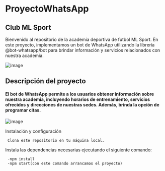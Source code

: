 <h1>ProyectoWhatsApp</h1>

<h2>Club ML Sport</h2>
Bienvenido al repositorio de la academia deportiva de futbol ML Sport. En este proyecto, implementamos un bot de WhatsApp utilizando la librería @bot-whatsapp/bot para brindar información y servicios relacionados con nuestra academia.


![image](https://github.com/rayvega20/bot-WhatsApp/assets/90875621/586b7112-07a3-4ef2-ab25-0359a8daac00) 



<h2>Descripción del proyecto</h2>

<h4>El bot de WhatsApp permite a los usuarios obtener información sobre nuestra academia, incluyendo horarios de entrenamiento, servicios ofrecidos y direcciones de nuestras sedes. Además, brinda la opción de programar citas.</h4>
  
  ![image](https://github.com/rayvega20/bot-WhatsApp/assets/90875621/c3abf1cc-2ca3-4e35-b626-f76a08eb84b3)


Instalación y configuración
  
     Clona este repositorio en tu máquina local.

Instala las dependencias necesarias ejecutando el siguiente comando:

     -npm install
     -npm start(con este comando arrancamos el proyecto)

